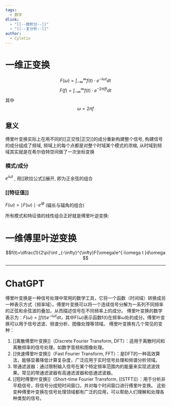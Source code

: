 ```yaml
---
tags:
  - 数学
dlink:
  - "[[--微积分--]]"
  - "[[--复分析--]]"
author:
  - Cyletix
---
```

# 一维正变换
$$F(\omega)=\int _{-\infty}^{\infty} f(t)\cdot e^{ -i\omega t } dt $$
$$F(f)=\int _{-\infty}^{\infty} f(t)\cdot e^{ -2\pi ift } dt $$
其中
$$\omega =2\pi f$$

## 意义
傅里叶变换实际上在用不同的[[正交性|正交]]的成分重新构建整个信号,
构建信号的成分组成了频域,
频域上的每个点都是对整个时域某个模式的浓缩,
从时域到频域其实就是在希尔伯特空间做了一次坐标变换

### 模式/成分
$e^{i\omega t}$ , 用[[欧拉公式]]展开, 即为正余弦的组合
### [[特征值]]
$F(\omega)=\mid F(\omega)\mid \cdot e^{ i\phi }$  (辐长与辐角的组合)


所有模式和特征值的线性组合正好就是傅里叶逆变换: 

# 一维傅里叶逆变换
$$f(t)=\dfrac{1}{2\pi}\int _{-\infty}^{\infty}F(\omega)e^{ i\omega t }d\omega $$



---
# ChatGPT
傅里叶变换是一种信号处理中常用的数学工具，它将一个函数（时间域）转换成另一种表示方式（频率域）。傅里叶变换可以将一个连续信号分解为一系列不同频率的正弦和余弦波的叠加，从而描述信号在不同频率上的成分。
傅里叶变换的数学表示为：$F(ω) = ∫f(t)e^{-iωt}dt$，其中F(ω)表示函数f(t)在频率ω处的成分。傅里叶变换可以用于信号滤波、频谱分析、图像处理等领域。
傅里叶变换有几个常见的变种：
1. [[离散傅里叶变换]]（Discrete Fourier Transform, DFT）：适用于离散时间和离散频率的信号处理，如数字音频和图像处理。
2. [[快速傅里叶变换]]（Fast Fourier Transform, FFT）：是DFT的一种高效算法，能够显著降低计算复杂度，广泛应用于实时信号处理和频谱分析领域。
3. 带通滤波器：通过限制输入信号在某个特定频率范围内的能量来实现滤波效果。常见的带通滤波器有高通滤波器和低通滤波器。
4. [[短时傅里叶变换]]（Short-time Fourier Transform, [[STFT]]）：用于分析非平稳信号，将信号分成短时间窗口，并对每个时间窗口进行傅里叶变换。
这些变种傅里叶变换在信号处理领域都有广泛的应用，可以帮助人们理解和处理各种类型的信号。




